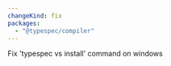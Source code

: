 ```yaml
---
changeKind: fix
packages:
  - "@typespec/compiler"
---
```


Fix 'typespec vs install' command on windows